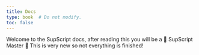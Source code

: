 ```yaml
---
title: Docs
type: book  # Do not modify.
toc: false
---
```


Welcome to the SupScript docs, after reading this you will be a 🥇 SupScript Master 🥇
This is very new so not everything is finished!
